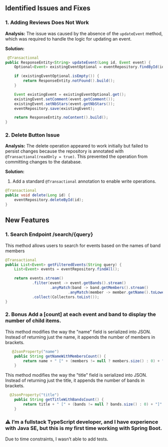 ## Identified Issues and Fixes

### 1. Adding Reviews Does Not Work
**Analysis:**
The issue was caused by the absence of the `updateEvent` method, which was required to handle the logic for updating an event.

**Solution:**
```java
 @Transactional
public ResponseEntity<String> updateEvent(Long id, Event event) {
    Optional<Event> existingEventOptional = eventRepository.findById(id);

    if (existingEventOptional.isEmpty()) {
        return ResponseEntity.notFound().build();
    }

    Event existingEvent = existingEventOptional.get();
    existingEvent.setComment(event.getComment());
    existingEvent.setNbStars(event.getNbStars());
    eventRepository.save(existingEvent);

    return ResponseEntity.noContent().build();
}
```

### 2. Delete Button Issue
**Analysis:**
The delete operation appeared to work initially but failed to persist changes because the repository is annotated with `@Transactional(readOnly = true)`. This prevented the operation from committing changes to the database.

**Solution:**
1. Add a standard `@Transactional` annotation to enable write operations.
```java
@Transactional
public void delete(Long id) {
    eventRepository.deleteById(id);
}
```

## New Features 
### 1. Search Endpoint /search/{query}
This method allows users to search for events based on the names of band members
```java
@Transactional
public List<Event> getFilteredEvents(String query) {
    List<Event> events = eventRepository.findAll();

    return events.stream()
            .filter(event -> event.getBands().stream()
                    .anyMatch(band -> band.getMembers().stream()
                            .anyMatch(member -> member.getName().toLowerCase().contains(query.toLowerCase()))))
            .collect(Collectors.toList());
}
```

### 2. Bonus Add a [count] at each event and band to display the number of child items.
This method modifies the way the "name" field is serialized into JSON.
Instead of returning just the name, it appends the number of members in brackets.
```java
   @JsonProperty("name")
    public String getNameWithMembersCount() {
        return name + " [" + (members != null ? members.size() : 0) + "]";
    }
```

This method modifies the way the "title" field is serialized into JSON.
Instead of returning just the title, it appends the number of bands in brackets.
```java
  @JsonProperty("title")
    public String getTitleWithBandsCount() {
        return title + " [" + (bands != null ? bands.size() : 0) + "]";
    }
```

### ⚠️ I’m a fullstack TypeScript developer, and I have experience with Java SE, but this is my first time working with Spring Boot. 
Due to time constraints, I wasn’t able to add tests.
